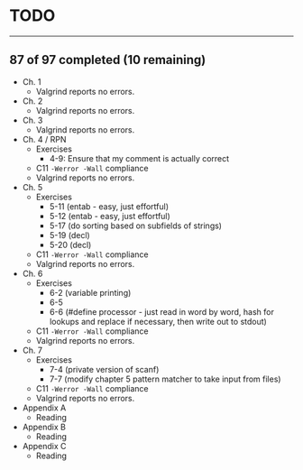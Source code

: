 # TODO
---
 ## 87 of 97 completed (10 remaining)

- Ch. 1
  - Valgrind reports no errors.
- Ch. 2
  - Valgrind reports no errors.
- Ch. 3
  - Valgrind reports no errors.
- Ch. 4 / RPN
  - Exercises
    - 4-9: Ensure that my comment is actually correct
  - C11 `-Werror -Wall` compliance
  - Valgrind reports no errors.
- Ch. 5
  - Exercises
    - 5-11 (entab - easy, just effortful)
    - 5-12 (entab - easy, just effortful)
    - 5-17 (do sorting based on subfields of strings)
    - 5-19 (decl)
    - 5-20 (decl)
  - C11 `-Werror -Wall` compliance
  - Valgrind reports no errors.
- Ch. 6
  - Exercises
    - 6-2 (variable printing)
    - 6-5
    - 6-6 (#define processor - just read in word by word, hash for lookups and replace if necessary, then write out to stdout)
  - C11 `-Werror -Wall` compliance
  - Valgrind reports no errors.
- Ch. 7
  - Exercises
    - 7-4 (private version of scanf)
    - 7-7 (modify chapter 5 pattern matcher to take input from files)
  - C11 `-Werror -Wall` compliance
  - Valgrind reports no errors.
- Appendix A
  - Reading
- Appendix B
  - Reading
- Appendix C
  - Reading
